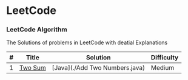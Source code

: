 LeetCode
========

### LeetCode Algorithm

The Solutions of problems in LeetCode with deatial Explanations

| # | Title | Solution | Difficulty |
|---| ----- | -------- | ---------- |
|1|[Two Sum](https://oj.leetcode.com/problems/two-sum/)| [Java](./Add Two Numbers.java)|Medium|